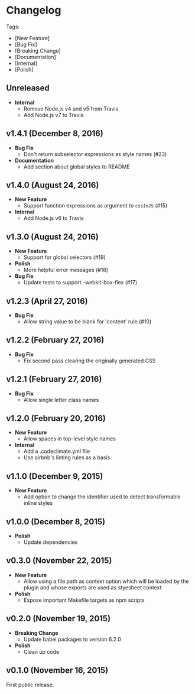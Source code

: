 # Changelog

Tags:

- [New Feature]
- [Bug Fix]
- [Breaking Change]
- [Documentation]
- [Internal]
- [Polish]

## Unreleased

- **Internal**
  - Remove Node.js v4 and v5 from Travis
  - Add Node.js v7 to Travis

## v1.4.1 (December 8, 2016)

- **Bug Fix**
  - Don't return subselector expressions as style names (#23)
- **Documentation**
  - Add section about global styles to README

## v1.4.0 (August 24, 2016)

- **New Feature**
  - Support function expressions as argument to `cssInJS` (#15)
- **Internal**
  - Add Node.js v6 to Travis

## v1.3.0 (August 24, 2016)

- **New Feature**
  - Support for global selectors (#19)
- **Polish**
  - More helpful error messages (#18)
- **Bug Fix**
  - Update tests to support -webkit-box-flex (#17)

## v1.2.3 (April 27, 2016)

- **Bug Fix**
  - Allow string value to be blank for 'content' rule (#10)

## v1.2.2 (February 27, 2016)

- **Bug Fix**
  - Fix second pass clearing the originally generated CSS

## v1.2.1 (February 27, 2016)

- **Bug Fix**
  - Allow single letter class names

## v1.2.0 (February 20, 2016)

- **New Feature**
  - Allow spaces in top-level style names
- **Internal**
  - Add a .codeclimate.yml file
  - Use airbnb's linting rules as a basis

## v1.1.0 (December 9, 2015)

- **New Feature**
  - Add option to change the identifier used to detect transformable inline styles

## v1.0.0 (December 8, 2015)

- **Polish**
  - Update dependencies

## v0.3.0 (November 22, 2015)

- **New Feature**
  - Allow using a file path as context option which will be loaded by the plugin and whose exports are used as styesheet context
- **Polish**
  - Expose important Makefile targets as npm scripts

## v0.2.0 (November 19, 2015)

- **Breaking Change**
  - Update babel packages to version 6.2.0
- **Polish**
  - Clean up code

## v0.1.0 (November 16, 2015)

First public release.
